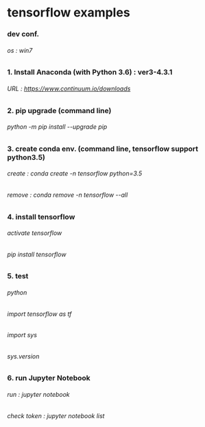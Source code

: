 # tensorflow examples

### dev conf.
###### os : win7

### 1. Install Anaconda (with Python 3.6) : ver3-4.3.1
###### URL : https://www.continuum.io/downloads

### 2. pip upgrade (command line) 
###### python -m pip install --upgrade pip

### 3. create conda env. (command line, tensorflow support python3.5)
###### create : conda create -n tensorflow python=3.5  
###### remove : conda remove -n tensorflow --all

### 4. install tensorflow
###### activate tensorflow
###### pip install tensorflow 

### 5. test 
###### python
###### import tensorflow as tf
###### import sys
###### sys.version

### 6. run Jupyter Notebook
###### run : jupyter notebook 
###### check token : jupyter notebook list



